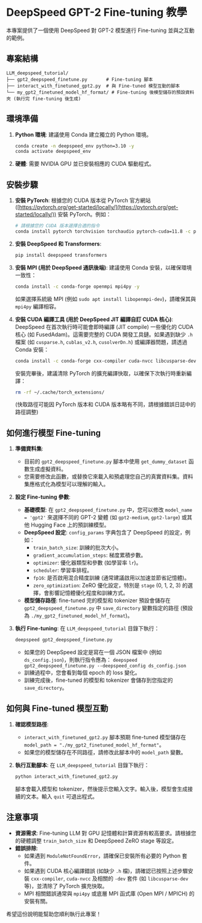 # DeepSpeed GPT-2 Fine-tuning 教學

本專案提供了一個使用 DeepSpeed 對 GPT-2 模型進行 Fine-tuning 並與之互動的範例。

## 專案結構

```
LLM_deepspeed_tutorial/
├── gpt2_deepspeed_finetune.py       # Fine-tuning 腳本
├── interact_with_finetuned_gpt2.py  # 與 Fine-tuned 模型互動的腳本
└── my_gpt2_finetuned_model_hf_format/ # Fine-tuning 後模型儲存的預設資料夾 (執行完 fine-tuning 後生成)
```

## 環境準備

1.  **Python 環境**: 建議使用 Conda 建立獨立的 Python 環境。
    ```bash
    conda create -n deepspeed_env python=3.10 -y
    conda activate deepspeed_env
    ```
2.  **硬體**: 需要 NVIDIA GPU 並已安裝相應的 CUDA 驅動程式。

## 安裝步驟

1.  **安裝 PyTorch**:
    根據您的 CUDA 版本從 PyTorch 官方網站 ([https://pytorch.org/get-started/locally/](https://pytorch.org/get-started/locally/)) 安裝 PyTorch。例如：
    ```bash
    # 請根據您的 CUDA 版本選擇合適的指令
    conda install pytorch torchvision torchaudio pytorch-cuda=11.8 -c pytorch -c nvidia
    ```

2.  **安裝 DeepSpeed 和 Transformers**:
    ```bash
    pip install deepspeed transformers
    ```

3.  **安裝 MPI (用於 DeepSpeed 通訊後端)**:
    建議使用 Conda 安裝，以確保環境一致性：
    ```bash
    conda install -c conda-forge openmpi mpi4py -y
    ```
    如果選擇系統級 MPI (例如 `sudo apt install libopenmpi-dev`)，請確保其與 `mpi4py` 編譯相容。

4.  **安裝 CUDA 編譯工具 (用於 DeepSpeed JIT 編譯自訂 CUDA 核心)**:
    DeepSpeed 在首次執行時可能會即時編譯 (JIT compile) 一些優化的 CUDA 核心 (如 FusedAdam)。這需要完整的 CUDA 開發工具鏈。如果遇到缺少 `.h` 檔案 (如 `cusparse.h`, `cublas_v2.h`, `cusolverDn.h`) 或編譯器問題，請透過 Conda 安裝：
    ```bash
    conda install -c conda-forge cxx-compiler cuda-nvcc libcusparse-dev libcublas-dev libcusolver-dev -y
    ```
    安裝完畢後，建議清除 PyTorch 的擴充編譯快取，以確保下次執行時重新編譯：
    ```bash
    rm -rf ~/.cache/torch_extensions/
    ```
    (快取路徑可能因 PyTorch 版本和 CUDA 版本略有不同，請根據錯誤日誌中的路徑調整)

## 如何進行模型 Fine-tuning

1.  **準備資料集**:
    *   目前的 `gpt2_deepspeed_finetune.py` 腳本中使用 `get_dummy_dataset` 函數生成虛擬資料。
    *   您需要修改此函數，或替換它來載入和預處理您自己的真實資料集。資料集應格式化為模型可以理解的輸入。

2.  **設定 Fine-tuning 參數**:
    *   **基礎模型**: 在 `gpt2_deepspeed_finetune.py` 中，您可以修改 `model_name = 'gpt2'` 來選擇不同的 GPT-2 變體 (如 `gpt2-medium`, `gpt2-large`) 或其他 Hugging Face 上的預訓練模型。
    *   **DeepSpeed 設定**: `config_params` 字典包含了 DeepSpeed 的設定，例如：
        *   `train_batch_size`: 訓練的批次大小。
        *   `gradient_accumulation_steps`: 梯度累積步數。
        *   `optimizer`: 優化器類型和參數 (如學習率 `lr`)。
        *   `scheduler`: 學習率排程。
        *   `fp16`: 是否啟用混合精度訓練 (通常建議啟用以加速並節省記憶體)。
        *   `zero_optimization`: ZeRO 優化設定，特別是 `stage` (0, 1, 2, 3) 的選擇，會影響記憶體優化程度和訓練方式。
    *   **模型儲存路徑**: fine-tuned 完的模型和 tokenizer 預設會儲存在 `gpt2_deepspeed_finetune.py` 中 `save_directory` 變數指定的路徑 (預設為 `./my_gpt2_finetuned_model_hf_format`)。

3.  **執行 Fine-tuning**:
    在 `LLM_deepspeed_tutorial` 目錄下執行：
    ```bash
    deepspeed gpt2_deepspeed_finetune.py
    ```
    *   如果您的 DeepSpeed 設定是寫在一個 JSON 檔案中 (例如 `ds_config.json`)，則執行指令應為：
        `deepspeed gpt2_deepspeed_finetune.py --deepspeed_config ds_config.json`
    *   訓練過程中，您會看到每個 epoch 的 loss 變化。
    *   訓練完成後，fine-tuned 的模型和 tokenizer 會儲存到您指定的 `save_directory`。

## 如何與 Fine-tuned 模型互動

1.  **確認模型路徑**:
    *   `interact_with_finetuned_gpt2.py` 腳本預期 fine-tuned 模型儲存在 `model_path = "./my_gpt2_finetuned_model_hf_format"`。
    *   如果您的模型儲存在不同路徑，請修改此腳本中的 `model_path` 變數。

2.  **執行互動腳本**:
    在 `LLM_deepspeed_tutorial` 目錄下執行：
    ```bash
    python interact_with_finetuned_gpt2.py
    ```
    腳本會載入模型和 tokenizer，然後提示您輸入文字。輸入後，模型會生成接續的文本。輸入 `quit` 可退出程式。

## 注意事項

*   **資源需求**: Fine-tuning LLM 對 GPU 記憶體和計算資源有較高要求。請根據您的硬體調整 `train_batch_size` 和 DeepSpeed ZeRO stage 等設定。
*   **錯誤排除**:
    *   如果遇到 `ModuleNotFoundError`，請確保已安裝所有必要的 Python 套件。
    *   如果遇到 CUDA 核心編譯錯誤 (如缺少 `.h` 檔)，請確認已按照上述步驟安裝 `cxx-compiler`, `cuda-nvcc` 及相關的 `-dev` 套件 (如 `libcusparse-dev` 等)，並清除了 PyTorch 擴充快取。
    *   MPI 相關錯誤通常與 `mpi4py` 或底層 MPI 函式庫 (Open MPI / MPICH) 的安裝有關。

希望這份說明能幫助您順利執行此專案！ 